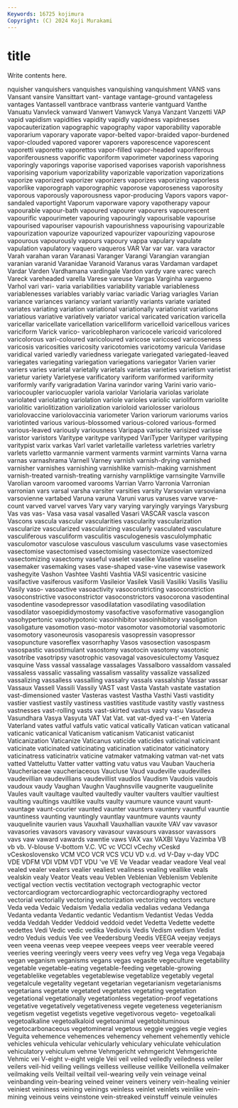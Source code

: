 ```yaml
---
Keywords: 16725 kojimura
Copyright: (C) 2024 Koji Murakami
---
```


# title

Write contents here.



nquisher vanquishers vanquishes vanquishing vanquishment VANS vans Vansant
vansire Vansittart vant- vantage vantage-ground vantageless vantages Vantassell vantbrace vantbrass
vanterie vantguard Vanthe Vanuatu Vanvleck vanward Vanwert Vanwyck Vanya Vanzant
Vanzetti VAP vapid vapidism vapidities vapidity vapidly vapidness vapidnesses vapocauterization
vapographic vapography vapor vaporability vaporable vaporarium vaporary vaporate vapor-belted vapor-braided
vapor-burdened vapor-clouded vapored vaporer vaporers vaporescence vaporescent vaporetti vaporetto vaporettos
vapor-filled vapor-headed vaporiferous vaporiferousness vaporific vaporiform vaporimeter vaporiness vaporing vaporingly
vaporings vaporise vaporised vaporises vaporish vaporishness vaporising vaporium vaporizability vaporizable
vaporization vaporizations vaporize vaporized vaporizer vaporizers vaporizes vaporizing vaporless vaporlike
vaporograph vaporographic vaporose vaporoseness vaporosity vaporous vaporously vaporousness vapor-producing Vapors
vapors vapor-sandaled vaportight Vaporum vaporware vapory vapotherapy vapour vapourable vapour-bath
vapoured vapourer vapourers vapourescent vapourific vapourimeter vapouring vapouringly vapourisable vapourise
vapourised vapouriser vapourish vapourishness vapourising vapourizable vapourization vapourize vapourized vapourizer
vapourizing vapourose vapourous vapourously vapours vapoury vappa vapulary vapulate vapulation
vapulatory vaquero vaqueros VAR Var var var. vara varactor Varah
varahan varan Varanasi Varanger Varangi Varangian varangian varanian varanid Varanidae
Varanoid Varanus varas Vardaman vardapet Vardar Varden Vardhamana vardingale Vardon
vardy vare varec varech Vareck vareheaded varella Varese vareuse Vargas
Varginha vargueno Varhol vari vari- varia variabilities variability variable variableness
variablenesses variables variably variac variadic Variag variagles Varian variance variances
variancy variant variantly variants variate variated variates variating variation variational
variationally variationist variations variatious variative variatively variator varical varicated varication
varicella varicellar varicellate varicellation varicelliform varicelloid varicellous varices variciform Varick
varico- varicoblepharon varicocele varicoid varicolored varicolorous vari-coloured varicoloured varicose varicosed
varicoseness varicosis varicosities varicosity varicotomies varicotomy varicula Varidase varidical varied
variedly variedness variegate variegated variegated-leaved variegates variegating variegation variegations variegator
Varien varier variers varies varietal varietally varietals varietas varieties varietism
varietist varietur variety Varietyese varificatory variform variformed variformity variformly varify
varigradation Varina varindor varing Varini vario vario- variocoupler variocuopler variola
variolar Variolaria variolas variolate variolated variolating variolation variole varioles variolic
varioliform variolite variolitic variolitization variolization varioloid variolosser variolous variolovaccine variolovaccinia
variometer Varion variorum variorums varios variotinted various various-blossomed various-colored various-formed
various-leaved variously variousness Varipapa variscite varisized varisse varistor varistors Varitype
varitype varityped VariTyper Varityper varityping varitypist varix varkas Varl varlet
varletaille varletess varletries varletry varlets varletto varmannie varment varments varmint
varmints Varna varna varnas varnashrama Varnell Varney varnish varnish-drying varnished
varnisher varnishes varnishing varnishlike varnish-making varnishment varnish-treated varnish-treating varnishy varnpliktige
varnsingite Varnville Varolian varoom varoomed varooms Varrian Varro Varronia Varronian
varronian vars varsal varsha varsiter varsities varsity Varsovian varsoviana varsovienne
vartabed Varuna varuna Varuni varus varuses varve varve-count varved varvel
varves Vary vary varying varyingly varyings Varysburg Vas vas vas-
Vasa vasa vasal vasalled Vasari VASCAR vascla vascon Vascons vascula
vascular vascularities vascularity vascularization vascularize vascularized vascularizing vascularly vasculated vasculature
vasculiferous vasculiform vasculitis vasculogenesis vasculolymphatic vasculomotor vasculose vasculous vasculum vasculums
vase vasectomies vasectomise vasectomised vasectomising vasectomize vasectomized vasectomizing vasectomy vaseful
vaselet vaselike Vaseline vaseline vasemaker vasemaking vases vase-shaped vase-vine vasewise
vasework vashegyite Vashon Vashtee Vashti Vashtia VASI vasicentric vasicine vasifactive
vasiferous vasiform Vasileior Vasilek Vasili Vasiliki Vasilis Vasiliu Vasily vaso-
vasoactive vasoactivity vasoconstricting vasoconstriction vasoconstrictive vasoconstrictor vasoconstrictors vasocorona vasodentinal vasodentine
vasodepressor vasodilatation vasodilating vasodilation vasodilator vasoepididymostomy vasofactive vasoformative vasoganglion vasohypertonic
vasohypotonic vasoinhibitor vasoinhibitory vasoligation vasoligature vasomotion vaso-motor vasomotor vasomotorial vasomotoric
vasomotory vasoneurosis vasoparesis vasopressin vasopressor vasopuncture vasoreflex vasorrhaphy Vasos vasosection
vasospasm vasospastic vasostimulant vasostomy vasotocin vasotomy vasotonic vasotribe vasotripsy vasotrophic
vasovagal vasovesiculectomy Vasquez vasquine Vass vassal vassalage vassalages Vassalboro vassaldom
vassaled vassaless vassalic vassaling vassalism vassality vassalize vassalized vassalizing vassalless
vassalling vassalry vassals vassalship Vassar vassar Vassaux Vassell Vassili Vassily
VAST vast Vasta Vastah vastate vastation vast-dimensioned vaster Vasteras vastest
Vastha Vasthi Vasti vastidity vastier vastiest vastily vastiness vastities vastitude
vastity vastly vastness vastnesses vast-rolling vasts vast-skirted vastus vasty vasu
Vasudeva Vasundhara Vasya Vasyuta VAT Vat Vat. vat vat-dyed va-t'-en
Vateria Vaterland vates vatful vatfuls vatic vatical vatically Vatican vatican
vaticanal vaticanic vaticanical Vaticanism vaticanism Vaticanist vaticanist Vaticanization Vaticanize Vaticanus
vaticide vaticides vaticinal vaticinant vaticinate vaticinated vaticinating vaticination vaticinator vaticinatory
vaticinatress vaticinatrix vaticine vatmaker vatmaking vatman vat-net vats vatted Vatteluttu
Vatter vatter vatting vatu vatus vau Vauban Vaucheria Vaucheriaceae vaucheriaceous
Vaucluse Vaud vaudeville vaudevilles vaudevillian vaudevillians vaudevillist vaudios Vaudism Vaudois
vaudois vaudoux vaudy Vaughan Vaughn Vaughnsville vaugnerite vauguelinite Vaules vault
vaultage vaulted vaultedly vaulter vaulters vaultier vaultiest vaulting vaultings vaultlike
vaults vaulty vaumure vaunce vaunt vaunt- vauntage vaunt-courier vaunted vaunter
vaunters vauntery vauntful vauntie vauntiness vaunting vauntingly vauntlay vauntmure vaunts
vaunty vauquelinite vaurien vaus Vauxhall Vauxhallian vauxite VAV vav vavasor
vavasories vavasors vavasory vavasour vavasours vavassor vavassors vavs vaw vaward
vawards vawntie vaws VAX vax VAXBI Vayu Vazimba VB vb
vb. V-blouse V-bottom V.C. VC vc VCCI vCechy vCeskd vCeskoslovensko
VCM VCO VCR VCS VCU VD v.d. vd V-Day v-day
VDC VDE VDFM VDI VDM VDT VDU 've VE Ve
Veadar veadar veadore Veal veal vealed vealer vealers vealier vealiest
vealiness vealing veallike veals vealskin vealy Veator Veats veau Veblen
Veblenian Veblenism Veblenite vectigal vection vectis vectitation vectograph vectographic vector
vectorcardiogram vectorcardiographic vectorcardiography vectored vectorial vectorially vectoring vectorization vectorizing vectors
vecture Veda veda Vedaic Vedaism Vedalia vedalia vedalias vedana Vedanga
Vedanta vedanta Vedantic vedantic Vedantism Vedantist Vedas Vedda vedda Veddah
Vedder Veddoid veddoid vedet Vedetta Vedette vedette vedettes Vedi Vedic
vedic vedika Vediovis Vedis Vedism vedism Vedist vedro Veduis veduis
Vee vee Veedersburg Veedis VEEGA veejay veejays veen veena veenas
veep veepee veepees veeps veer veerable veered veeries veering veeringly
veers veery vees vefry veg Vega vega Vegabaja vegan veganism
veganisms vegans vegas vegasite vegeculture vegetability vegetable vegetable-eating vegetable-feeding vegetable-growing
vegetablelike vegetables vegetablewise vegetablize vegetably vegetal vegetalcule vegetality vegetant vegetarian
vegetarianism vegetarianisms vegetarians vegetate vegetated vegetates vegetating vegetation vegetational vegetationally
vegetationless vegetation-proof vegetations vegetative vegetatively vegetativeness vegete vegeteness vegeterianism vegetism
vegetist vegetists vegetive vegetivorous vegeto- vegetoalkali vegetoalkaline vegetoalkaloid vegetoanimal vegetobituminous
vegetocarbonaceous vegetomineral vegetous veggie veggies vegie vegies Veguita vehemence vehemences
vehemency vehement vehemently vehicle vehicles vehicula vehicular vehicularly vehiculary vehiculate
vehiculation vehiculatory vehiculum vehme Vehmgericht vehmgericht Vehmgerichte Vehmic vei V-eight
v-eight veigle Veii veil veiled veiledly veiledness veiler veilers veil-hid
veiling veilings veilless veilleuse veillike Veillonella veilmaker veilmaking veils Veiltail
veiltail veil-wearing veily vein veinage veinal veinbanding vein-bearing veined veiner
veiners veinery vein-healing veinier veiniest veininess veining veinings veinless veinlet
veinlets veinlike vein-mining veinous veins veinstone vein-streaked veinstuff veinule veinules
